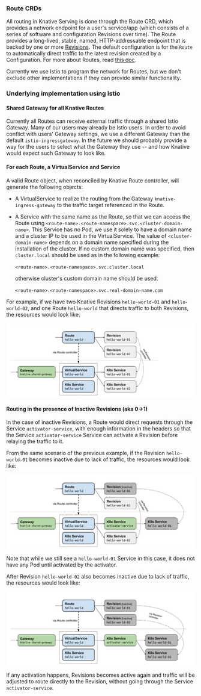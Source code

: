 ### Route CRDs

All routing in Knative Serving is done through the Route CRD, which provides a
network endpoint for a user's service/app (which consists of a series of
software and configuration Revisions over time). The Route provides a
long-lived, stable, named, HTTP-addressable endpoint that is backed by one or
more
[Revisions](https://github.com/knative/serving/blob/master/docs/spec/overview.md#revision).
The default configuration is for the `Route` to automatically direct traffic to
the latest revision created by a Configuration. For more about Routes, read
[this doc](https://github.com/knative/serving/blob/master/docs/spec/overview.md#route).

Currently we use Istio to program the network for Routes, but we don't exclude
other implementations if they can provide similar functionality.

### Underlying implementation using Istio

#### Shared Gateway for all Knative Routes

Currently all Routes can receive external traffic through a shared Istio
Gateway. Many of our users may already be Istio users. In order to avoid
conflict with users' Gateway settings, we use a different Gateway than the
default `istio-ingressgateway`. In the future we should probably provide a way
for the users to select what the Gateway they use -- and how Knative would
expect such Gateway to look like.

#### For each Route, a VirtualService and Service

A valid Route object, when reconciled by Knative Route controller, will generate
the following objects:

- A VirtualService to realize the routing from the Gateway
  `knative-ingress-gateway` to the traffic target referenced in the Route.
- A Service with the same name as the Route, so that we can access the Route
  using `<route-name>.<route-namespace>.svc.<cluster-domain-name>`. This Service
  has no Pod, we use it solely to have a domain name and a cluster IP to be used
  in the VirtualService. The value of `<cluster-domain-name>` depends on a
  domain name specified during the installation of the cluster. If no custom
  domain name was specified, then `cluster.local` should be used as in the
  following example:

  `<route-name>.<route-namespace>.svc.cluster.local`

  otherwise cluster's custom domain name should be used:

  `<route-name>.<route-namespace>.svc.real-domain-name.com`

For example, if we have two Knative Revisions `hello-world-01` and
`hello-world-02`, and one Route `hello-world` that directs traffic to both
Revisions, the resources would look like:

![Istio resources generated by a Route are shown in the dotted box](doc/images/active_revisions.svg)

#### Routing in the presence of Inactive Revisions (aka 0→1)

In the case of inactive Revisions, a Route would direct requests through the
Service `activator-service`, with enough information in the headers so that the
Service `activator-service` Service can activate a Revision before relaying the
traffic to it.

From the same scenario of the previous example, if the Revision `hello-world-01`
becomes inactive due to lack of traffic, the resources would look like:

![Revision `hello-world-01` is deactivated](doc/images/inactive_revision.svg)

Note that while we still see a `hello-world-01` Service in this case, it does
not have any Pod until activated by the activator.

After Revision `hello-world-02` also becomes inactive due to lack of traffic,
the resources would look like:

![Both Revisions are deactivated](doc/images/inactive_revisions.svg)

If any activation happens, Revisions becomes active again and traffic will be
adjusted to route directly to the Revision, without going through the Service
`activator-service`.
